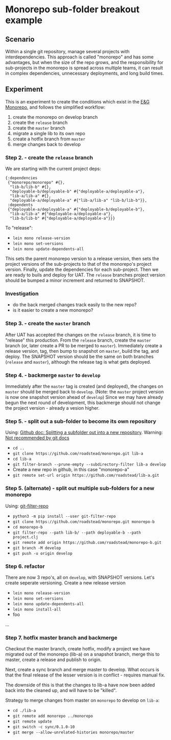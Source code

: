 # Monorepo sub-folder breakout example
## Scenario
Within a single git repository, manage several projects with
interdependencies. This approach is called "monorepo" and has some
advantages, but when the size of the repo grows, and the
responsibility for sub-projects in the monorepo is spread across
multiple teams, it can result in complex dependencies, unnecessary
deployments, and long build times.
## Experiment
This is an experiment to create the conditions which exist in the [E&G
Monorepo](https://github.com/skm-ice/ejendomme-og-grunde.git), and
follows the simplified workflow:
1. create the monorepo on develop branch
2. create the `release` branch
3. create the `master` branch 
4. migrate a single lib to its own repo
4. create a hotfix branch from `master`
5. merge changes back to develop
### Step 2. - create the `release` branch
We are starting with the current project deps:
```
{:dependencies
 {"monorepo/monorepo" #{},
  "lib-b/lib-b" #{},
  "deployable-b/deployable-b" #{"deployable-a/deployable-a"},
  "lib-a/lib-a" #{},
  "deployable-a/deployable-a" #{"lib-a/lib-a" "lib-b/lib-b"}},
 :dependents
 {"deployable-a/deployable-a" #{"deployable-b/deployable-b"},
  "lib-a/lib-a" #{"deployable-a/deployable-a"},
  "lib-b/lib-b" #{"deployable-a/deployable-a"}}}
```

To "release": 
- `lein mono release-version`
- `lein mono set-versions`
- `lein mono update-dependents-all` 

This sets the parent monorepo version to a release version, then sets
the project versions of the sub-projects to that of the monorepo's
project version. Finally, update the dependencies for each
sub-project. Then we are ready to buils and deploy for UAT. The
`release` branches project version should be bumped a minor increment
and returned to SNAPSHOT.

### Investigation
- do the back merged changes track easily to the new repo?
- is it easier to create a new monorepo?

### Step 3. - create the `master` branch
After UAT has accepted the changes on the `release` branch, it is time
to "release" this production. From the `release` branch, create the
`master` branch (or, later create a PR to be merged to
`master`). Immediately create a release version, tag, then bump to
snapshot on `master`, build the tag, and deploy. The SNAPSHOT version
should be the same on both branches (`release` and `master`), although
the release tag is what gets deployed.

### Step 4. - backmerge `master` to `develop`
Immediately after the `master` tag is created (and deployed), the
changes on `master` should be merged back to `develop`. (Note: the
`master` project version is now one snapshot version ahead of
`develop`) Since we may have already begun the next round of
development, this backmerge should not change the project version -
already a vesion higher.

### Step 5. - split out a sub-folder to become its own repository
Using: [Github doc: Splitting a subfolder out into a new repository](https://docs.github.com/en/github/getting-started-with-github/using-git/splitting-a-subfolder-out-into-a-new-repository).
Warning: [Not recommended by git docs](https://git-scm.com/docs/git-filter-branch#_warning)
- `cd ..`
- `git clone https://github.com/roadstead/monorepo.git lib-a`
- `cd lib-a`
- `git filter-branch --prune-empty --subdirectory-filter lib-a develop`
- Create a new repo in github, in this case "monorepo-a"
- `git remote set-url origin https://github.com/roadstead/lib-a.git`
### Step 5. (alternate) - split out multiple sub-folders for a new monorepo
Using: [git-filter-repo](https://github.com/newren/git-filter-repo/)
- `python3 -m pip install --user git-filter-repo`
- `git clone https://github.com/roadstead/monorepo.git monorepo-b`
- `cd monorepo-b`
- `git filter-repo --path lib-b/ --path deployable-b --path project.clj`
- `git remote add origin https://github.com/roadstead/monorepo-b.git`
- `git branch -M develop`
- `git push -u origin develop`

### Step 6. refactor
There are now 3 repo's, all on `develop`, with SNAPSHOT versions. Let's create seperate versioning.
Create a new release version
- `lein mono release-version`
- `lein mono set-versions`
- `lein mono update-dependents-all` 
- `lein mono install-all`
- foo

...

### Step 7. hotfix master branch and backmerge
Checkout the master branch, create hotfix, modify a project we have
migrated out of the monorepo (lib-a) on a snapshot branch, merge this
to master, create a release and publish to origin.

Next, create a sync branch and merge master to develop. What occurs is
that the final release of the lesser version is in conflict - requires
manual fix.

The downside of this is that the changes to lib-a have now been added
back into the cleaned up, and will have to be "killed". 

Strategy to merge changes from master on `monorepo` to develop on `lib-a`:
- `cd ./lib-a`
- `git remote add monorepo ../monorepo`
- `git remote update`
- `git switch -c sync/0.1.0-10`
- `git merge --allow-unrelated-histories monorepo/master`
